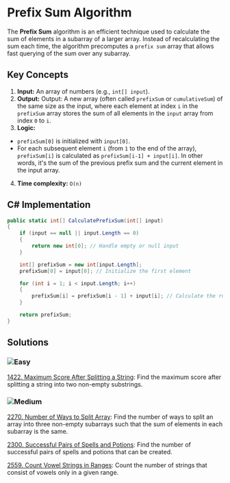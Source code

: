 # Prefix Sum Algorithm

The **Prefix Sum** algorithm is an efficient technique used to calculate the sum of elements in a subarray of a larger array. Instead of recalculating the sum each time, the algorithm precomputes a `prefix sum` array that allows fast querying of the sum over any subarray.

## Key Concepts

1. **Input:** An array of numbers (e.g., `int[] input`). 
2. **Output:** Output: A new array (often called `prefixSum` or `cumulativeSum`) of the same size as the input, where each element at index `i` in the `prefixSum` array stores the sum of all elements in the `input` array from index `0` to `i`.
3. **Logic:**  
  - `prefixSum[0]` is initialized with `input[0]`.
  - For each subsequent element `i` (from `1` to the end of the array),` prefixSum[i]` is calculated as `prefixSum[i-1] + input[i]`. In other words, it's the sum of the previous prefix sum and the current element in the input array.
4. **Time complexity:** `O(n)`

## C# Implementation

```csharp
public static int[] CalculatePrefixSum(int[] input)
{
    if (input == null || input.Length == 0)
    {
        return new int[0]; // Handle empty or null input
    }

    int[] prefixSum = new int[input.Length];
    prefixSum[0] = input[0]; // Initialize the first element

    for (int i = 1; i < input.Length; i++)
    {
        prefixSum[i] = prefixSum[i - 1] + input[i]; // Calculate the running sum
    }

    return prefixSum;
}
```
## Solutions

### ![Easy](https://img.shields.io/badge/Easy-46c6c2)

[1422. Maximum Score After Splitting a String](https://github.com/vahtyah/LeetCodeSolutions/tree/main/Prefix%20Sum/1422.%20Maximum%20Score%20After%20Splitting%20a%20String): Find the maximum score after splitting a string into two non-empty substrings.

### ![Medium](https://img.shields.io/badge/Medium-fac31d)

[2270. Number of Ways to Split Array](https://github.com/vahtyah/LeetCodeSolutions/tree/main/Prefix%20Sum/2270.%20Number%20of%20Ways%20to%20Split%20Array): Find the number of ways to split an array into three non-empty subarrays such that the sum of elements in each subarray is the same.

[2300. Successful Pairs of Spells and Potions](https://github.com/vahtyah/LeetCodeSolutions/tree/main/Prefix%20Sum/2300.%20Successful%20Pairs%20of%20Spells%20and%20Potions): Find the number of successful pairs of spells and potions that can be created.

[2559. Count Vowel Strings in Ranges](https://github.com/vahtyah/LeetCodeSolutions/tree/main/Prefix%20Sum/2559.%20Count%20Vowel%20Strings%20in%20Ranges): Count the number of strings that consist of vowels only in a given range.

